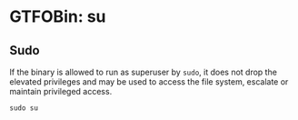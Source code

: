 # GTFOBin: su

## Sudo

If the binary is allowed to run as superuser by `sudo`, it does not drop the elevated privileges and may be used to access the file system, escalate or maintain privileged access.

```
sudo su
```